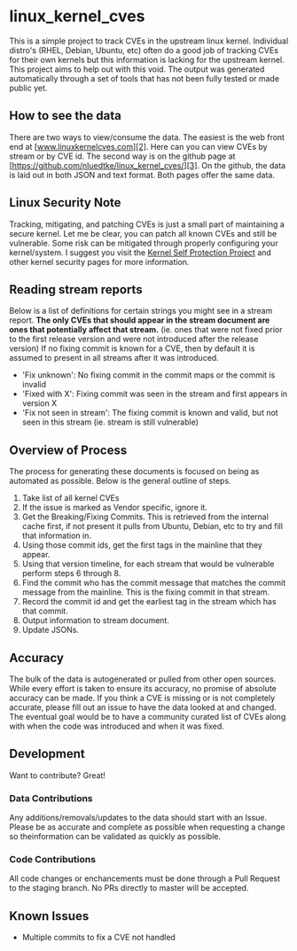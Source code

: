 # linux_kernel_cves

This is a simple project to track CVEs in the upstream linux kernel.
Individual distro's (RHEL, Debian, Ubuntu, etc) often do a good job of
tracking CVEs for their own kernels but this information is lacking for
the upstream kernel. This project aims to help out with this void. The output
was generated automatically through a set of tools that has not been
fully tested or made public yet.

## How to see the data

There are two ways to view/consume the data. The easiest is the web front end at
[www.linuxkernelcves.com][2]. Here can you can view CVEs by stream or by CVE id.
The second way is on the github page at
[https://github.com/nluedtke/linux_kernel_cves/][3]. On the github, the data is
laid out in both JSON and text format. Both pages offer the same data.

## Linux Security Note

Tracking, mitigating, and patching CVEs is just a small part of
maintaining a secure kernel.  Let me be clear, you can patch all known
CVEs and still be vulnerable. Some risk can be mitigated through
properly configuring your kernel/system. I suggest you visit the
[Kernel Self Protection Project][1] and other kernel security pages for more
information.

## Reading stream reports

Below is a list of definitions for certain strings you might see in a
stream report. **The only CVEs that should appear in the stream
document are ones that potentially affect that stream.** (ie. ones that
were not fixed prior to the first release version and were not introduced
after the release version) If no fixing commit is known for a CVE, then
by default it is assumed to present in all streams after it was introduced.

- 'Fix unknown': No fixing commit in the commit maps or the commit is
  invalid
- 'Fixed with X': Fixing commit was seen in the stream and first
  appears in version X
- 'Fix not seen in stream': The fixing commit is known and valid,
  but not seen in this stream (ie. stream is still vulnerable)

## Overview of Process

The process for generating these documents is focused on being as
automated as possible. Below is the general outline of steps.

  1) Take list of all kernel CVEs
  2) If the issue is marked as Vendor specific, ignore it.
  3) Get the Breaking/Fixing Commits. This is retrieved from the
  internal cache first, if not present it pulls from Ubuntu, Debian,
  etc to try and fill that information in.
  4) Using those commit ids, get the first tags in the mainline that
  they appear.
  5) Using that version timeline, for each stream that would be
  vulnerable perform steps 6 through 8.
  6) Find the commit who has the commit message that matches the commit
  message from the mainline. This is the fixing commit in that stream.
  7) Record the commit id and get the earliest tag in the stream which
  has that commit.
  8) Output information to stream document.
  9) Update JSONs.

## Accuracy

The bulk of the data is autogenerated or pulled from other open sources. While every effort is taken to ensure its accuracy, no promise of absolute accuracy can be made. If you think a CVE is missing or is not completely accurate, please fill out an issue to have the data looked at and changed. The eventual goal would be to have a community curated list of CVEs along with when the code was introduced and when it was fixed.

## Development

Want to contribute? Great!

### Data Contributions

Any additions/removals/updates to the data should start with an Issue. Please be as accurate and complete as possible when requesting a change so theinformation can be validated as quickly as possible.

### Code Contributions

All code changes or enchancements must be done through a Pull Request to the staging branch. No PRs directly to master will be accepted.

## Known Issues

- Multiple commits to fix a CVE not handled

[1]: https://kernsec.org/wiki/index.php/Kernel_Self_Protection_Project
[2]: https://www.linuxkernelcves.com
[3]: https://github.com/nluedtke/linux_kernel_cves/
